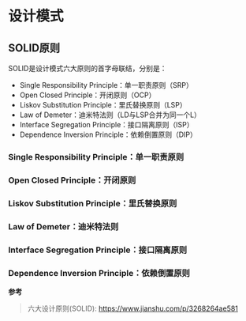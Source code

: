 # 设计模式

## SOLID原则

SOLID是设计模式六大原则的首字母联结，分别是：
- Single Responsibility Principle：单一职责原则（SRP）
- Open Closed Principle：开闭原则（OCP）
- Liskov Substitution Principle：里氏替换原则（LSP）
- Law of Demeter：迪米特法则（LD与LSP合并为同一个L）
- Interface Segregation Principle：接口隔离原则（ISP）
- Dependence Inversion Principle：依赖倒置原则（DIP）

### Single Responsibility Principle：单一职责原则

### Open Closed Principle：开闭原则

### Liskov Substitution Principle：里氏替换原则

### Law of Demeter：迪米特法则

### Interface Segregation Principle：接口隔离原则

### Dependence Inversion Principle：依赖倒置原则

**参考**
> 六大设计原则(SOLID): https://www.jianshu.com/p/3268264ae581